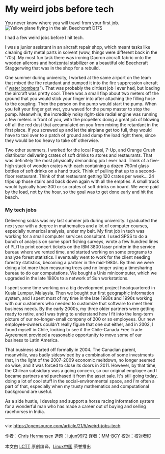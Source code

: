 [#]: subject: (My weird jobs before tech)
[#]: via: (https://opensource.com/article/21/5/weird-jobs-tech)
[#]: author: (Chris Hermansen https://opensource.com/users/clhermansen)
[#]: collector: (lujun9972)
[#]: translator: (MM-BCY)
[#]: reviewer: ( )
[#]: publisher: ( )
[#]: url: ( )

My weird jobs before tech
======
You never know where you will travel from your first job.
![Yellow plane flying in the air, Beechcraft D17S][1]

I had a few weird jobs before I hit tech.

I was a junior assistant in an aircraft repair shop, which meant tasks like cleaning dirty metal parts in solvent (wow, things were different back in the '70s). My most fun task there was ironing Dacron aircraft fabric onto the wooden ailerons and horizontal stabilizer on a beautiful old Beechcraft Staggerwing that was in the shop for a rebuild.

One summer during university, I worked at the same airport on the team that mixed the fire retardant and pumped it into the fire suppression aircraft ("[water bombers][2]"). That was probably the dirtiest job I ever had, but loading the aircraft was pretty cool. There was a small flap about two meters off the ground that you would stick your finger into after attaching the filling hose to the coupling. Then the person on the pump would start the pump. When you felt your finger get wet, you waved for the pump master to stop the pump. Meanwhile, the incredibly noisy right-side radial engine was running a few meters in front of you, with the propellers doing a great job of blowing off all the red dust that accumulated on you from mixing the retardant in the first place. If you screwed up and let the airplane get too full, they would have to taxi over to a patch of ground and dump the load right there, since they would be too heavy to take off otherwise.

Two other summers, I worked for the local Pepsi, 7-Up, and Orange Crush distributor delivering crates of soft drinks to stores and restaurants. That was definitely the most physically demanding job I ever had. Think of a five-high stack of wooden crates with each containing a dozen 750ml glass bottles of soft drinks on a hand truck. Think of pulling that up to a second-floor restaurant. Think of that restaurant getting 120 crates per week... 24 trips up those stairs and back down again with all the empties. A small truck would typically have 300 or so crates of soft drinks on board. We were paid by the load, not by the hour, so the goal was to get done early and hit the beach.

### My tech jobs

Delivering sodas was my last summer job during university. I graduated the next year with a degree in mathematics and a lot of computer courses, especially numerical analysis, under my belt. My first job in tech was working for a small computer services consultant. I used SPSS to do a bunch of analysis on some sport fishing surveys, wrote a few hundred lines of PL/1 to print concert tickets on the IBM 3800 laser printer in the service bureau where we rented time, and started working on some programs to analyze forest statistics. I eventually went to work for the client needing forestry statistics, becoming a partner in the mid-1980s. By then we were doing a lot more than measuring trees and no longer using a timesharing bureau to do our computations. We bought a Unix minicomputer, which we upgraded in the late 1980s to a network of Sun workstations.

I spent some time working on a big development project headquartered in Kuala Lumpur, Malaysia. Then we bought our first geographic information system, and I spent most of my time in the late 1980s and 1990s working with our customers who needed to customize that software to meet their business needs. By the early 2000s, my three older partners were getting ready to retire, and I was trying to understand how I fit into the long-term picture of our no-longer-small company of 200 or so employees. Our new employee-owners couldn't really figure that one out either, and in 2002, I found myself in Chile, looking to see if the Chile-Canada Free Trade Agreement provided a reasonable opportunity to move some of our business to Latin America.

That business started off formally in 2004. The Canadian parent, meanwhile, was badly sideswiped by a combination of some investments that, in the light of the 2007–2009 economic meltdown, no longer seemed so wise, and it was forced to close its doors in 2011. However, by that time, the Chilean subsidiary was a going concern, so our original employee and I became partners and purchased it from the asset sale. It's still going today, doing a lot of cool stuff in the social-environmental space, and I'm often a part of that, especially when my trusty mathematics and computational background are useful.

As a side hustle, I develop and support a horse racing information system for a wonderful man who has made a career out of buying and selling racehorses in India.

--------------------------------------------------------------------------------

via: https://opensource.com/article/21/5/weird-jobs-tech

作者：[Chris Hermansen][a]
选题：[lujun9972][b]
译者：[MM-BCY](https://github.com/MM-BCY)
校对：[校对者ID](https://github.com/校对者ID)

本文由 [LCTT](https://github.com/LCTT/TranslateProject) 原创编译，[Linux中国](https://linux.cn/) 荣誉推出

[a]: https://opensource.com/users/clhermansen
[b]: https://github.com/lujun9972
[1]: https://opensource.com/sites/default/files/styles/image-full-size/public/lead-images/yellow_plane_fly_air.jpg?itok=pEcrCVJT (Yellow plane flying in the air, Beechcraft D17S)
[2]: https://worldairphotography.wordpress.com/2016/08/22/air-tanker-history-in-canada-part-one/amp/
